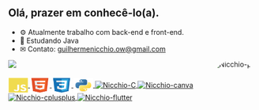 ## Olá, prazer em conhecê-lo(a).

* ⚙  Atualmente trabalho com back-end e front-end.
* 📘 Estudando Java
* ✉ Contato: guilhermenicchio.ow@gmail.com

<div align="start">
  <a href="https://github.com/GuiNicchio">
  <img height="180em" src="https://github-readme-stats.vercel.app/api?username=GuiNicchio&show_icons=true&theme=dark&include_all_commits=true&count_private=true"/>
  <img align="right" alt="Nicchio-pic" height="150" style="border-radius:50px;" src="https://share-cdn.picrew.me/shareImg/org/202203/626197_liGLgRU0.png">
</div>

<div style="display: inline_block"><br>
  <img align="center" alt="Nicchio-Js" height="30" width="40" src="https://raw.githubusercontent.com/devicons/devicon/master/icons/javascript/javascript-plain.svg">
  <img align="center" alt="Nicchio-HTML" height="30" width="40" src="https://raw.githubusercontent.com/devicons/devicon/master/icons/html5/html5-original.svg">
  <img align="center" alt="Nicchio-CSS" height="30" width="40" src="https://raw.githubusercontent.com/devicons/devicon/master/icons/css3/css3-original.svg">
  <img align="center" alt="Nicchio-Python" height="30" width="40" src="https://raw.githubusercontent.com/devicons/devicon/master/icons/python/python-original.svg">
  <img align="center" alt="Nicchio-C" height="30" width="40" src="https://cdn.jsdelivr.net/gh/devicons/devicon/icons/c/c-original.svg">
  <img align="center" alt="Nicchio-canva" height="30" width="40" src="https://cdn.jsdelivr.net/gh/devicons/devicon/icons/canva/canva-original.svg">
  <img align="center" alt="Nicchio-cplusplus" height="30" width="40" src="https://cdn.jsdelivr.net/gh/devicons/devicon/icons/cplusplus/cplusplus-original.svg">
  <img align="center" alt="Nicchio-flutter" height="30" width="40" src="https://cdn.jsdelivr.net/gh/devicons/devicon/icons/flutter/flutter-original.svg">
</div>
  
    
  
  
 
 
